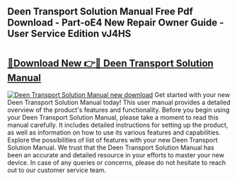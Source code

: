 ## Deen Transport Solution Manual Free Pdf Download - Part-oE4 New Repair Owner Guide - User Service Edition vJ4HS

# <h2><a href="http://bc81078.oget.top/?id=Deen+Transport+Solution+Manual">🔗Download New 👉🔴 Deen Transport Solution Manual</a></h2>

[![Deen Transport Solution Manual new download](https://i.imgur.com/5g1atiW.png)](http://bc81078.oget.top/?id=Deen+Transport+Solution+Manual)
Get started with your new Deen Transport Solution Manual today! This user manual provides a detailed overview of the product's features and functionality. Before you begin using your Deen Transport Solution Manual, please take a moment to read this manual carefully. It includes detailed instructions for setting up the product, as well as information on how to use its various features and capabilities. Explore the possibilities of list of features with your new Deen Transport Solution Manual. We trust that the Deen Transport Solution Manual has been an accurate and detailed resource in your efforts to master your new device. In case of any queries or concerns, please do not hesitate to reach out to our customer service team.
